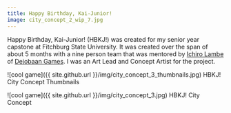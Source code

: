 ```yaml
---
title: Happy Birthday, Kai-Junior!
image: city_concept_2_wip_7.jpg
---
```


Happy Birthday, Kai-Junior! (HBKJ!) was created for my senior year capstone at Fitchburg State University.
It was created over the span of about 5 months with a nine person team that was mentored by [Ichiro Lambe](https://twitter.com/dejobaan) of [Dejobaan Games](http://www.dejobaan.com/).
I was an Art Lead and Concept Artist for the project.


![cool game]({{ site.github.url }}/img/city_concept_3_thumbnails.jpg)
HBKJ! City Concept Thumbnails

![cool game]({{ site.github.url }}/img/city_concept_3.jpg)
HBKJ! City Concept

